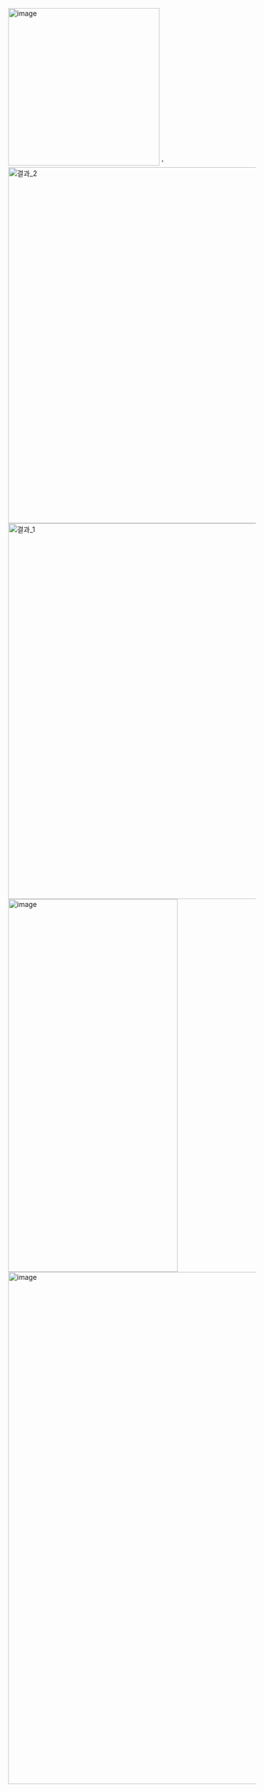 
<img width="308" height="320" alt="image" src="https://github.com/user-attachments/assets/8261d4a1-8792-4b70-b1a9-9ddb5c0ddfe5" />
'<img width="797" height="723" alt="결과_2" src="https://github.com/user-attachments/assets/0ff397cd-6206-49d5-8018-2ca4097b5178" />
<img width="920" height="763" alt="결과_1" src="https://github.com/user-attachments/assets/8b87bfc1-0a84-4102-8912-bc779b52ad7a" />

<img width="345" height="757" alt="image" src="https://github.com/user-attachments/assets/da093879-c759-4650-9390-3394cd868df4" />
<img width="1920" height="1040" alt="image" src="https://github.com/user-attachments/assets/2ff93e78-584b-41bf-898a-651a239ef805" />
